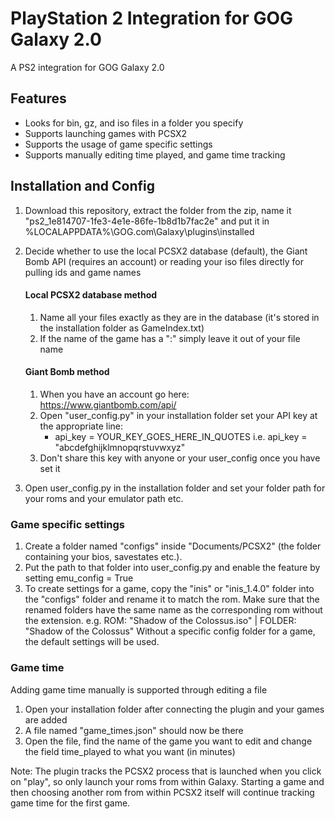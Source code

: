 # PlayStation 2 Integration for GOG Galaxy 2.0
A PS2 integration for GOG Galaxy 2.0

## Features
* Looks for bin, gz, and iso files in a folder you specify
* Supports launching games with PCSX2
* Supports the usage of game specific settings
* Supports manually editing time played, and game time tracking

## Installation and Config

1. Download this repository, extract the folder from the zip, name it "ps2_1e814707-1fe3-4e1e-86fe-1b8d1b7fac2e" and put it in %LOCALAPPDATA%\GOG.com\Galaxy\plugins\installed

2. Decide whether to use the local PCSX2 database (default), the Giant Bomb API (requires an account) or reading your iso files directly for pulling ids and game names

    #### Local PCSX2 database method

    1. Name all your files exactly as they are in the database (it's stored in the installation folder as GameIndex.txt)
    2. If the name of the game has a ":" simply leave it out of your file name
    
    #### Giant Bomb method

    1. When you have an account go here: https://www.giantbomb.com/api/
    2. Open "user_config.py" in your installation folder set your API key at the appropriate line:
        * api_key = YOUR_KEY_GOES_HERE_IN_QUOTES i.e. api_key = "abcdefghijklmnopqrstuvwxyz"
    3. Don't share this key with anyone or your user_config once you have set it

3. Open user_config.py in the installation folder and set your folder path for your roms and your emulator path etc.
    
### Game specific settings

1. Create a folder named "configs" inside "Documents/PCSX2" (the folder containing your bios, savestates etc.).
2. Put the path to that folder into user_config.py and enable the feature by setting emu_config = True
3. To create settings for a game, copy the "inis" or "inis_1.4.0" folder into the "configs" folder and rename it to match the rom.
   Make sure that the renamed folders have the same name as the corresponding rom without the extension.
   e.g. ROM: "Shadow of the Colossus.iso" | FOLDER: "Shadow of the Colossus"
   Without a specific config folder for a game, the default settings will be used.

### Game time
Adding game time manually is supported through editing a file

1. Open your installation folder after connecting the plugin and your games are added
2. A file named "game_times.json" should now be there
3. Open the file, find the name of the game you want to edit and change the field time_played to what you want (in minutes)

Note:
The plugin tracks the PCSX2 process that is launched when you click on "play",
so only launch your roms from within Galaxy. Starting a game and then choosing another rom
from within PCSX2 itself will continue tracking game time for the first game.
   